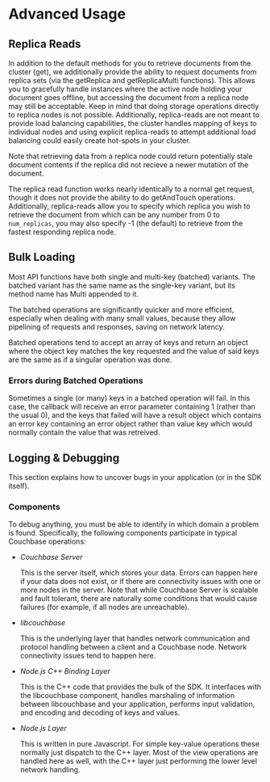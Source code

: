 # Advanced Usage

<a id="replica_reads"></a>

## Replica Reads

In addition to the default methods for you to retrieve documents from the cluster (get), we additionally provide the ability to request documents from replica sets (via the getReplica and getReplicaMulti functions).  This allows you to gracefully handle instances where the active node holding your document goes offline, but accessing the document from a replica node may still be acceptable.  Keep in mind that doing storage operations directly to replica nodes is not possible.  Additionally, replica-reads are not meant to provide load balancing capabilities, the cluster handles mapping of keys to individual nodes and using explicit replica-reads to attempt additional load balancing could easily create hot-spots in your cluster.

Note that retrieving data from a replica node could return potentially stale document contents if the replica did not recieve a newer mutation of the document.

The replica read function works nearly identically to a normal get request, though it does not provide the ability to do getAndTouch operations.  Additionally, replica-reads allow you to specify which replica you wish to retrieve the document from which can be any number from 0 to `num_replicas`, you may also specify -1 (the default) to retrieve from the fastest responding replica node.

<a id="bulk_loading"></a>

## Bulk Loading

Most API functions have both single and multi-key (batched) variants. The
batched variant has the same name as the single-key variant, but its method name
has Multi appended to it.

The batched operations are significantly quicker and more efficient, especially
when dealing with many small values, because they allow pipelining of requests
and responses, saving on network latency.

Batched operations tend to accept an array of keys and return an object where
the object key matches the key requested and the value of said keys are the same
as if a singular operation was done.

<a id="errors_during_batched_operations"></a>

### Errors during Batched Operations

Sometimes a single (or many) keys in a batched operation will fail. In this
case, the callback will receive an error parameter containing 1 (rather than the
usual 0), and the keys that failed will have a result object which contains an
error key containing an error object rather than value key which would normally
contain the value that was retreived.

<a id="logging_and_debugging"></a>

## Logging & Debugging

This section explains how to uncover bugs in your application (or in the SDK
itself).

<a id="components"></a>

### Components

To debug anything, you must be able to identify in which domain a problem is
found. Specifically, the following components participate in typical Couchbase
operations:

 * *Couchbase Server*

   This is the server itself, which stores your data. Errors can happen here if
   your data does not exist, or if there are connectivity issues with one or more
   nodes in the server. Note that while Couchbase Server is scalable and fault
   tolerant, there are naturally some conditions that would cause failures (for
   example, if all nodes are unreachable).

 * *libcouchbase*

   This is the underlying layer that handles network communication and protocol
   handling between a client and a Couchbase node. Network connectivity issues tend
   to happen here.

 * *Node.js C++ Binding Layer*

   This is the C++ code that provides the bulk of the SDK. It interfaces with the
   libcouchbase component, handles marshaling of information between libcouchbase
   and your application, performs input validation, and encoding and decoding of
   keys and values.

 * *Node.js Layer*

   This is written in pure Javascript. For simple key-value operations these
   normally just dispatch to the C++ layer. Most of the view operations are handled
   here as well, with the C++ layer just performing the lower level network
   handling.

<a id="using-the-apis"></a>
